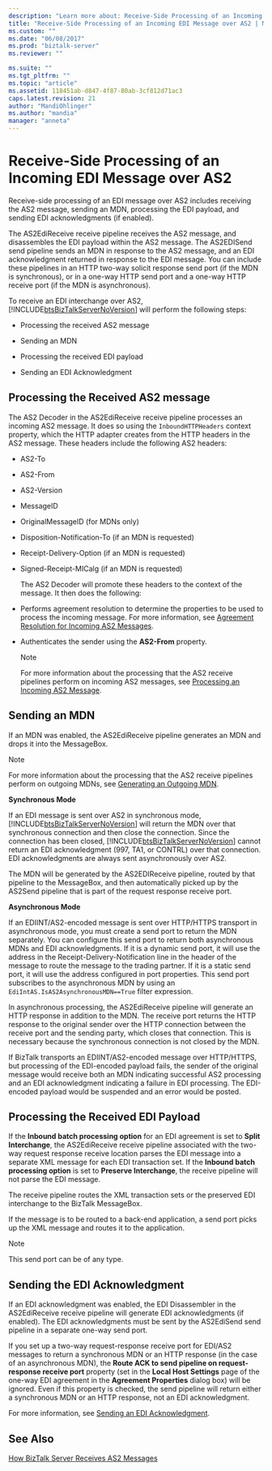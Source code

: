 ```yaml
---
description: "Learn more about: Receive-Side Processing of an Incoming EDI Message over AS2"
title: "Receive-Side Processing of an Incoming EDI Message over AS2 | Microsoft Docs"
ms.custom: ""
ms.date: "06/08/2017"
ms.prod: "biztalk-server"
ms.reviewer: ""

ms.suite: ""
ms.tgt_pltfrm: ""
ms.topic: "article"
ms.assetid: 118451ab-d847-4f87-80ab-3cf812d71ac3
caps.latest.revision: 21
author: "MandiOhlinger"
ms.author: "mandia"
manager: "anneta"
---
```

# Receive-Side Processing of an Incoming EDI Message over AS2
Receive-side processing of an EDI message over AS2 includes receiving the AS2 message, sending an MDN, processing the EDI payload, and sending EDI acknowledgments (if enabled).  
  
 The AS2EdiReceive receive pipeline receives the AS2 message, and disassembles the EDI payload within the AS2 message. The AS2EDISend send pipeline sends an MDN in response to the AS2 message, and an EDI acknowledgment returned in response to the EDI message. You can include these pipelines in an HTTP two-way solicit response send port (if the MDN is synchronous), or in a one-way HTTP send port and a one-way HTTP receive port (if the MDN is asynchronous).  
  
 To receive an EDI interchange over AS2, [!INCLUDE[btsBizTalkServerNoVersion](../includes/btsbiztalkservernoversion-md.md)] will perform the following steps:  
  
-   Processing the received AS2 message  
  
-   Sending an MDN  
  
-   Processing the received EDI payload  
  
-   Sending an EDI Acknowledgment  
  
## Processing the Received AS2 message  
 The AS2 Decoder in the AS2EdiReceive receive pipeline processes an incoming AS2 message. It does so using the `InboundHTTPHeaders` context property, which the HTTP adapter creates from the HTTP headers in the AS2 message. These headers include the following AS2 headers:  
  
- AS2-To  
  
- AS2-From  
  
- AS2-Version  
  
- MessageID  
  
- OriginalMessageID (for MDNs only)  
  
- Disposition-Notification-To (if an MDN is requested)  
  
- Receipt-Delivery-Option (if an MDN is requested)  
  
- Signed-Receipt-MICalg (if an MDN is requested)  
  
  The AS2 Decoder will promote these headers to the context of the message. It then does the following:  
  
- Performs agreement resolution to determine the properties to be used to process the incoming message. For more information, see [Agreement Resolution for Incoming AS2 Messages](../core/agreement-resolution-for-incoming-as2-messages.md).  
  
- Authenticates the sender using the **AS2-From** property.  
  
  > [!NOTE]
  >  For more information about the processing that the AS2 receive pipelines perform on incoming AS2 messages, see [Processing an Incoming AS2 Message](../core/processing-an-incoming-as2-message.md).  
  
## Sending an MDN  
 If an MDN was enabled, the AS2EdiReceive pipeline generates an MDN and drops it into the MessageBox.  
  
> [!NOTE]
>  For more information about the processing that the AS2 receive pipelines perform on outgoing MDNs, see [Generating an Outgoing MDN](../core/generating-an-outgoing-mdn.md).  
  
 **Synchronous Mode**  
  
 If an EDI message is sent over AS2 in synchronous mode, [!INCLUDE[btsBizTalkServerNoVersion](../includes/btsbiztalkservernoversion-md.md)] will return the MDN over that synchronous connection and then close the connection. Since the connection has been closed, [!INCLUDE[btsBizTalkServerNoVersion](../includes/btsbiztalkservernoversion-md.md)] cannot return an EDI acknowledgment (997, TA1, or CONTRL) over that connection. EDI acknowledgments are always sent asynchronously over AS2.  
  
 The MDN will be generated by the AS2EDIReceive pipeline, routed by that pipeline to the MessageBox, and then automatically picked up by the AS2Send pipeline that is part of the request response receive port.  
  
 **Asynchronous Mode**  
  
 If an EDIINT/AS2-encoded message is sent over HTTP/HTTPS transport in asynchronous mode, you must create a send port to return the MDN separately. You can configure this send port to return both asynchronous MDNs and EDI acknowledgments. If it is a dynamic send port, it will use the address in the Receipt-Delivery-Notification line in the header of the message to route the message to the trading partner. If it is a static send port, it will use the address configured in port properties. This send port subscribes to the asynchronous MDN by using an `EdiIntAS.IsAS2AsynchronousMDN==True` filter expression.  
  
 In asynchronous processing, the AS2EdiReceive pipeline will generate an HTTP response in addition to the MDN. The receive port returns the HTTP response to the original sender over the HTTP connection between the receive port and the sending party, which closes that connection. This is necessary because the synchronous connection is not closed by the MDN.  
  
 If BizTalk transports an EDIINT/AS2-encoded message over HTTP/HTTPS, but processing of the EDI-encoded payload fails, the sender of the original message would receive both an MDN indicating successful AS2 processing and an EDI acknowledgment indicating a failure in EDI processing. The EDI-encoded payload would be suspended and an error would be posted.  
  
## Processing the Received EDI Payload  
 If the **Inbound batch processing option** for an EDI agreement is set to **Split Interchange**, the AS2EdiReceive receive pipeline associated with the two-way request response receive location parses the EDI message into a separate XML message for each EDI transaction set. If the **Inbound batch processing option** is set to **Preserve Interchange**, the receive pipeline will not parse the EDI message.  
  
 The receive pipeline routes the XML transaction sets or the preserved EDI interchange to the BizTalk MessageBox.  
  
 If the message is to be routed to a back-end application, a send port picks up the XML message and routes it to the application.  
  
> [!NOTE]
>  This send port can be of any type.  
  
## Sending the EDI Acknowledgment  
 If an EDI acknowledgment was enabled, the EDI Disassembler in the AS2EdiReceive receive pipeline will generate EDI acknowledgments (if enabled). The EDI acknowledgments must be sent by the AS2EdiSend send pipeline in a separate one-way send port.  
  
 If you set up a two-way request-response receive port for EDI/AS2 messages to return a synchronous MDN or an HTTP response (in the case of an asynchronous MDN), the **Route ACK to send pipeline on request-response receive port** property (set in the **Local Host Settings** page of the one-way EDI agreement in the **Agreement Properties** dialog box) will be ignored. Even if this property is checked, the send pipeline will return either a synchronous MDN or an HTTP response, not an EDI acknowledgment.  
  
 For more information, see [Sending an EDI Acknowledgment](../core/sending-an-edi-acknowledgment.md).  
  
## See Also  
 [How BizTalk Server Receives AS2 Messages](../core/how-biztalk-server-receives-as2-messages.md)
